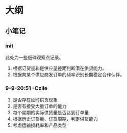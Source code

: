 # 大纲

## 小笔记

### init
此处为一些细碎观察点记录。

1. 根据订货量和是供应量差距判断潜在供货能力。
2. 根据向某个供应商发订单的频率识别长期稳定合作伙伴。

### 9-9-20:51 -Czile
1. 是否存在延时供货现象
2. 是否有接受大量订单的能力
3. 每个星期的实际供货量是否达到订单量
4. 根据历史订货量、订货周期，判定供货能力
5. 考虑运输损耗率和产品类型